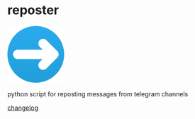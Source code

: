 # reposter

<img src="reposter/icon.svg" width="128" height="128">

python script for reposting messages from telegram channels

[changelog](changelog.md)
